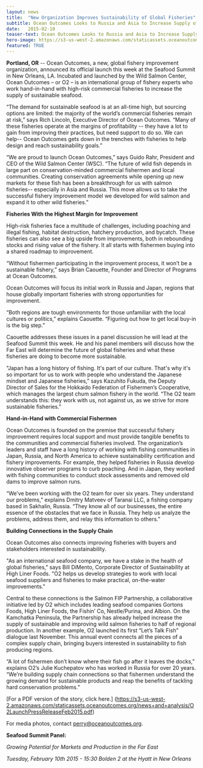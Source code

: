 ```yaml
---
layout: news
title:  "New Organization Improves Sustainability of Global Fisheries"
subtitle: Ocean Outcomes Looks to Russia and Asia to Increase Supply of Sustainable Seafood
date:   2015-02-10
teaser-text: Ocean Outcomes Looks to Russia and Asia to Increase Supply of Sustainable Seafood
hero-image: https://s3-us-west-2.amazonaws.com/staticassets.oceanoutcomes.org/hero+photos/news3hero.jpg
featured: TRUE
---
```


**Portland, OR** -- Ocean Outcomes, a new, global fishery improvement organization, announced its official launch this week at the Seafood Summit in New Orleans, LA. Incubated and launched by the Wild Salmon Center, Ocean Outcomes – or O2 – is an international group of fishery experts who work hand-in-hand with high-risk commercial fisheries to increase the supply of sustainable seafood.

“The demand for sustainable seafood is at an all-time high, but sourcing options are limited: the majority of the world’s commercial fisheries remain at risk,” says Rich Lincoln, Executive Director of Ocean Outcomes. “Many of these fisheries operate at the margins of profitability -- they have a lot to gain from improving their practices, but need support to do so. We can help--  Ocean Outcomes gets down in the trenches with fisheries to help design and reach sustainability goals.”  

“We are proud to launch Ocean Outcomes,” says Guido Rahr, President and CEO of the Wild Salmon Center (WSC). “The future of wild fish depends in large part on conservation-minded commercial fishermen and local communities. Creating conservation agreements while opening up new markets for these fish has been a breakthrough for us with salmon fisheries-- especially in Asia and Russia. This move allows us to take the successful fishery improvement model we developed for wild salmon and expand it to other wild fisheries.”

**Fisheries With the Highest Margin for Improvement**

High-risk fisheries face a multitude of challenges, including poaching and illegal fishing, habitat destruction, hatchery production, and bycatch. These fisheries can also see a big upside from improvements, both in rebounding stocks and rising value of the fishery. It all starts with fishermen buying into a shared roadmap to improvement.

“Without fishermen participating in the improvement process, it won’t be a sustainable fishery,” says Brian Caouette, Founder and Director of Programs at Ocean Outcomes. 

Ocean Outcomes will focus its initial work in Russia and Japan, regions that house globally important fisheries with strong opportunities for improvement.

“Both regions are tough environments for those unfamiliar with the local cultures or politics,” explains Caouette. “Figuring out how to get local buy-in is the big step.”
 
Caouette addresses these issues in a panel discussion he will lead at the Seafood Summit this week. He and his panel members will discuss how the Far East will determine the future of global fisheries and what these fisheries are doing to become more sustainable.

"Japan has a long history of fishing. It's part of our culture. That's why it's so important for us to work with people who understand the Japanese mindset and Japanese fisheries,” says Kazuhito Fukuda, the Deputy Director of Sales for the Hokkaido Federation of Fishermen’s Cooperative, which manages the largest chum salmon fishery in the world. “The O2 team understands this: they work with us, not against us, as we strive for more sustainable fisheries."

**Hand-in-Hand with Commercial Fishermen** 

Ocean Outcomes is founded on the premise that successful fishery improvement requires local support and must provide tangible benefits to the communities and commercial fisheries involved. The organization’s leaders and staff have a long history of working with fishing communities in Japan, Russia, and North America to achieve sustainability certification and fishery improvements. For example, they helped fisheries in Russia develop innovative observer programs to curb poaching. And in Japan, they worked with fishing communities to conduct stock assessments and removed old dams to improve salmon runs. 

“We’ve been working with the O2 team for over six years. They understand our problems,” explains Dmitry Matveev of Taranai LLC, a fishing company based in Sakhalin, Russia. “They know all of our businesses, the entire essence of the obstacles that we face in Russia. They help us analyze the problems, address them, and relay this information to others.”

**Building Connections in the Supply Chain**

Ocean Outcomes also connects improving fisheries with buyers and stakeholders interested in sustainability. 

"As an international seafood company, we have a stake in the health of global fisheries," says Bill DiMento, Corporate Director of Sustainability at High Liner Foods. "O2 helps us develop strategies to work with local seafood suppliers and fisheries to make practical, on-the-water improvements." 

Central to these connections is the Salmon FIP Partnership, a collaborative initiative led by O2 which includes leading seafood companies Gortons Foods, High Liner Foods, the Fishin’ Co, Nestle/Purina, and Albion. On the Kamchatka Peninsula, the Partnership has already helped increase the supply of sustainable and improving wild salmon fisheries to half of regional production. In another example, O2 launched its first “Let’s Talk Fish” dialogue last November. This annual event connects all the pieces of a complex supply chain, bringing buyers interested in sustainability to fish producing regions.

“A lot of fishermen don’t know where their fish go after it leaves the docks,” explains O2’s Julie Kuchepatov who has worked in Russia for over 20 years. “We’re building supply chain connections so that fishermen understand the growing demand for sustainable products and reap the benefits of tackling hard conservation problems.” 

[For a PDF version of the story, click here.] (https://s3-us-west-2.amazonaws.com/staticassets.oceanoutcomes.org/news+and+analysis/O2LaunchPressReleaseFeb2015.pdf)

For media photos, contact <a href="perry@oceanoutcomes.org">perry@oceanoutcomes.org</a>.

**Seafood Summit Panel:** 

*Growing Potential for Markets and Production in the Far East*

*Tuesday, February 10th 2015 - 15:30 Bolden 2 at the Hyatt in New Orleans*

